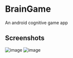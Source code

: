 # BrainGame
An android cognitive game app


## Screenshots
![image](https://user-images.githubusercontent.com/6691373/34438486-83b6df68-eca7-11e7-9dd1-7072f26cb536.png)
![image](https://user-images.githubusercontent.com/6691373/34438490-8637fca4-eca7-11e7-9cf4-f7b2c12c2b10.png)
